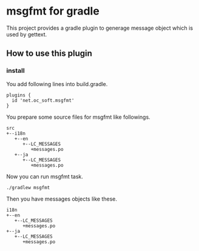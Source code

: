 # msgfmt for gradle

This project provides a gradle plugin to generage message object which is used
by gettext.

## How to use this plugin

### install

You add following lines into build.gradle.

```
plugins {
  id 'net.oc_soft.msgfmt'
}

```

You prepare some source files for msgfmt like followings.
```
src
+--i18n
   +--en
      +--LC_MESSAGES
         +messages.po
   +--ja
      +--LC_MESSAGES
         +messages.po

```

Now you can run msgfmt task.

```
./gradlew msgfmt
```

Then you have messages objects like these.

```
i18n
+--en
   +--LC_MESSAGES
      +messages.po
+--ja
   +--LC_MESSAGES
      +messages.po

```

